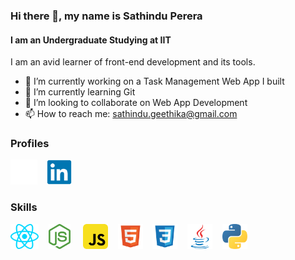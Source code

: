 ### Hi there 👋, my name is Sathindu Perera
#### I am an Undergraduate Studying at IIT 
I am an avid learner of front-end development and its tools.

- 🔭 I’m currently working on a Task Management Web App I built
- 🌱 I’m currently learning Git 
- 👯 I’m looking to collaborate on Web App Development  
- 📫 How to reach me: sathindu.geethika@gmail.com 

### Profiles

[<img src='github (1).svg' alt='github' height='40'>](https://github.com/SathinduPerera) &nbsp;&nbsp; [<img src='linkedin-original.svg' alt='linkedin' height='40'>](https://www.linkedin.com/in/sathindu-perera-ba9701251/)  

### Skills

<img src='react.svg' alt='github' height='40'> &nbsp;&nbsp; <img src='node-js.svg' alt='github' height='40'> &nbsp;&nbsp;&nbsp; <img src='javascript.svg' alt='github' height='40'> &nbsp;&nbsp; <img src='file-type-html.svg' alt='github' height='40'> &nbsp;&nbsp; <img src='file-type-css.svg' alt='github' height='40'> &nbsp;&nbsp; <img src='java-original.svg' alt='github' height='40'> &nbsp;&nbsp; <img src='python.svg' alt='github' height='40'>




